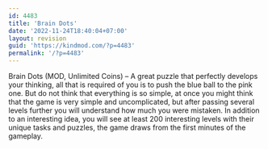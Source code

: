 ```yaml
---
id: 4483
title: 'Brain Dots'
date: '2022-11-24T18:40:04+07:00'
layout: revision
guid: 'https://kindmod.com/?p=4483'
permalink: '/?p=4483'
---
```


Brain Dots (MOD, Unlimited Coins) – A great puzzle that perfectly develops your thinking, all that is required of you is to push the blue ball to the pink one. But do not think that everything is so simple, at once you might think that the game is very simple and uncomplicated, but after passing several levels further you will understand how much you were mistaken. In addition to an interesting idea, you will see at least 200 interesting levels with their unique tasks and puzzles, the game draws from the first minutes of the gameplay.